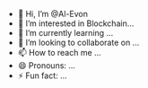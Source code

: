 - 👋 Hi, I’m @Al-Evon
- 👀 I’m interested in Blockchain...
- 🌱 I’m currently learning ...
- 💞️ I’m looking to collaborate on ...
- 📫 How to reach me ...
- 😄 Pronouns: ...
- ⚡ Fun fact: ...

<!---
Al-Evon/Al-Evon is a ✨ special ✨ repository because its `README.md` (this file) appears on your GitHub profile.
You can click the Preview link to take a look at your changes.
--->

